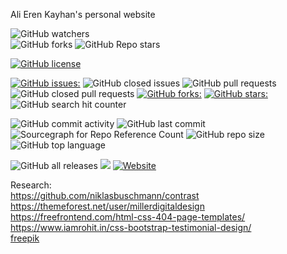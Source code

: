 Ali Eren Kayhan's personal website

![GitHub watchers](https://img.shields.io/github/watchers/Alierenkayhan/Alierenkayhan.github.io?style=social)   
![GitHub forks](https://img.shields.io/github/forks/Alierenkayhan/Alierenkayhan.github.io?style=social)
![GitHub Repo stars](https://img.shields.io/github/stars/Alierenkayhan/Alierenkayhan.github.io?style=social)
 
[![GitHub license](https://img.shields.io/github/license/Alierenkayhan/Alierenkayhan.github.io)](https://github.com/Alierenkayhan/Alierenkayhan.github.io/blob/main/LICENSE)    
 
[![GitHub issues:](https://img.shields.io/github/issues/Alierenkayhan/Alierenkayhan.github.io)](https://img.shields.io/github/issues/Alierenkayhan/Alierenkayhan.github.io)
![GitHub closed issues](https://img.shields.io/github/issues-closed-raw/Alierenkayhan/Alierenkayhan.github.io)
![GitHub pull requests](https://img.shields.io/github/issues-pr/Alierenkayhan/Alierenkayhan.github.io)
![GitHub closed pull requests](https://img.shields.io/github/issues-pr-closed-raw/Alierenkayhan/Alierenkayhan.github.io) 
[![GitHub forks:](https://img.shields.io/github/forks/Alierenkayhan/Alierenkayhan.github.io)](https://img.shields.io/github/forks/Alierenkayhan/Alierenkayhan.github.io)
[![GitHub stars:](https://img.shields.io/github/stars/Alierenkayhan/Alierenkayhan.github.io)](https://img.shields.io/github/stars/Alierenkayhan/Alierenkayhan.github.io)
![GitHub search hit counter](https://img.shields.io/github/search/Alierenkayhan/Alierenkayhan.github.io/goto)

![GitHub commit activity](https://img.shields.io/github/commit-activity/m/Alierenkayhan/Alierenkayhan.github.io)
![GitHub last commit](https://img.shields.io/github/last-commit/Alierenkayhan/Alierenkayhan.github.io)
![Sourcegraph for Repo Reference Count](https://img.shields.io/sourcegraph/rrc/Alierenkayhan.github.io)
![GitHub repo size](https://img.shields.io/github/repo-size/Alierenkayhan/Alierenkayhan.github.io)
![GitHub top language](https://img.shields.io/github/languages/top/Alierenkayhan/Alierenkayhan.github.io) 

![GitHub all releases](https://img.shields.io/github/downloads/Alierenkayhan/Alierenkayhan.github.io/total)
 <a href="https://github.com/Alierenkayhan/Alierenkayhan.github.io/archive/refs/heads/main.zip">
<img src="https://img.shields.io/badge/Download-Project-blue" /></a>
<a href="https://alierenkayhan.github.io/">![Website](https://img.shields.io/website?down_color=lightgrey&down_message=offline&up_color=blue&up_message=online&url=https%3A%2F%2Falierenkayhan.itch.io%2FAlierenkayhan.github.io) </a>

Research:
<br/>
https://github.com/niklasbuschmann/contrast
<br/>
https://themeforest.net/user/millerdigitaldesign
<br/>
https://freefrontend.com/html-css-404-page-templates/
<br/>
https://www.iamrohit.in/css-bootstrap-testimonial-design/
<br/>
[freepik](https://www.freepik.com/free-vector/collection-hand-drawn-avatar-people-silhouette_1265968.htm#query=silhouette%20avatars&position=7&from_view=search)
